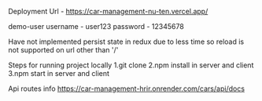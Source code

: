 Deployment Url - https://car-management-nu-ten.vercel.app/

demo-user
username - user123
password - 12345678

Have not implemented persist state in redux due to less time so reload is not supported on url other than '/'

Steps for running project locally
1.git clone
2.npm install in server and client
3.npm start in server and client

Api routes info
https://car-management-hrir.onrender.com/cars/api/docs

